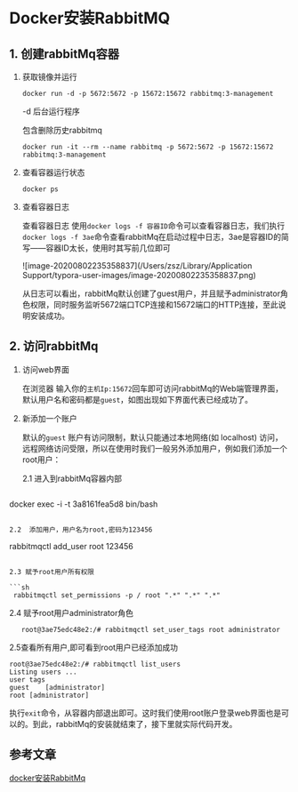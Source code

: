 # Docker安装RabbitMQ

## 1. 创建rabbitMq容器

1. 获取镜像并运行

   ```
   docker run -d -p 5672:5672 -p 15672:15672 rabbitmq:3-management
   ```

   -d 后台运行程序

   包含删除历史rabbitmq

   ```
   docker run -it --rm --name rabbitmq -p 5672:5672 -p 15672:15672 rabbitmq:3-management
   ```

2. 查看容器运行状态

   ```
   docker ps
   ```

3. 查看容器日志

   查看容器日志 使用`docker logs -f 容器ID`命令可以查看容器日志，我们执行`docker logs -f 3ae`命令查看rabbitMq在启动过程中日志，3ae是容器ID的简写——容器ID太长，使用时其写前几位即可

   ![image-20200802235358837](/Users/zsz/Library/Application Support/typora-user-images/image-20200802235358837.png)

   从日志可以看出，rabbitMq默认创建了guest用户，并且赋予administrator角色权限，同时服务监听5672端口TCP连接和15672端口的HTTP连接，至此说明安装成功。

## 2. 访问rabbitMq

1. 访问web界面

   在浏览器 输入你的`主机Ip:15672`回车即可访问rabbitMq的Web端管理界面，默认用户名和密码都是`guest`，如图出现如下界面代表已经成功了。

2. 新添加一个账户

   默认的`guest` 账户有访问限制，默认只能通过本地网络(如 localhost) 访问，远程网络访问受限，所以在使用时我们一般另外添加用户，例如我们添加一个root用户：

   2.1 进入到rabbitMq容器内部

   ```sh
docker exec -i -t 3a8161fea5d8 bin/bash
   ```

   2.2  添加用户，用户名为root,密码为123456

   ```
rabbitmqctl add_user root 123456
   ```

   2.3 赋予root用户所有权限

   ```sh
    rabbitmqctl set_permissions -p / root ".*" ".*" ".*"
   ```
   

2.4 赋予root用户administrator角色

```
   root@3ae75edc48e2:/# rabbitmqctl set_user_tags root administrator
```

   2.5查看所有用户,即可看到root用户已经添加成功

   ```
root@3ae75edc48e2:/# rabbitmqctl list_users
   Listing users ...
   user	tags
   guest	[administrator]
   root	[administrator]
   ```

   执行`exit`命令，从容器内部退出即可。这时我们使用root账户登录web界面也是可以的。到此，rabbitMq的安装就结束了，接下里就实际代码开发。



## 参考文章

[docker安装RabbitMq](https://juejin.im/post/6844903970545090574)
